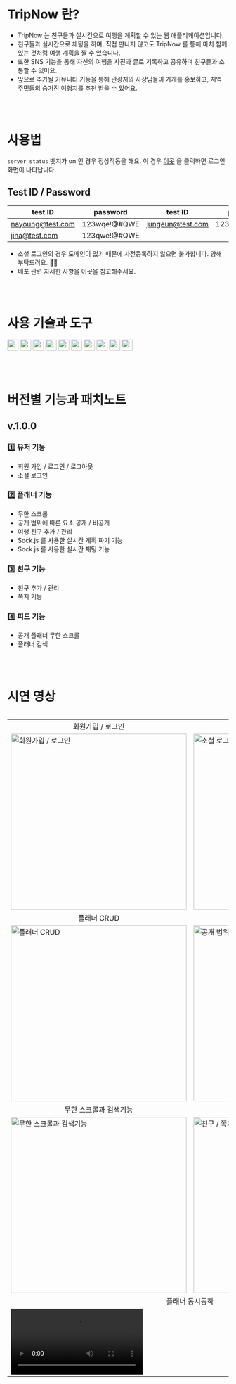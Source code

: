 # TripNow 란?
- TripNow 는 친구들과 실시간으로 여행을 계획할 수 있는 웹 애플리케이션입니다.
- 친구들과 실시간으로 채팅을 하며, 직접 만나지 않고도 TripNow 를 통해 마치 함께 있는 것처럼 여행 계획을 짤 수 있습니다.
- 또한 SNS 기능을 통해 자신의 여행을 사진과 글로 기록하고 공유하며 친구들과 소통할 수 있어요.
- 앞으로 추가될 커뮤니티 기능을 통해 관광지의 사장님들이 가게를 홍보하고, 지역 주민들의 숨겨진 여행지를 추천 받을 수 있어요.

<br>
<br>

# 사용법
`server status` 뱃지가 on 인 경우 정상작동을 해요. 이 경우 [이곳](https://trip-now.vercel.app/login) 을 클릭하면 로그인 화면이 나타납니다.

## Test ID / Password
|test ID|password|test ID|password|
|----|----|----|----|
|nayoung@test.com|123wqe!@#QWE|jungeun@test.com|123qwe!@#QWE|
|jina@test.com|123qwe!@#QWE|

- 소셜 로그인의 경우 도메인이 없기 때문에 사전등록하지 않으면 불가합니다. 양해 부탁드려요. 🙇‍♀️
- 배포 관련 자세한 사항을 이곳을 참고해주세요.

<br>
<br>

# 사용 기술과 도구
<img src="https://img.shields.io/badge/Sock.js-D33847?style=flat&logo=rocket&logoColor=white" height="25px"/> <img src="https://img.shields.io/badge/Sass-CC6699?style=flat&logo=sass&logoColor=white" height="25px"/> <img src="https://img.shields.io/badge/Vue.js-4FC08D?style=flat&logo=vuedotjs&logoColor=white" height="25px"/> <img src="https://img.shields.io/badge/Google Maps-4285F4?style=flat&logo=googlemaps&logoColor=white" height="25px"/> <img src="https://img.shields.io/badge/Typescript-3178C6?style=flat&logo=typescript&logoColor=white" height="25px"/> <img src="https://img.shields.io/badge/Vite-646CFF?style=flat&logo=vite&logoColor=white" height="25px"/> <img src="https://img.shields.io/badge/WebSocket stomp-000000?style=flat&logo=rocket&logoColor=white" height="25px"/> <img src="https://img.shields.io/badge/Vercel-000000?style=flat&logo=vercel&logoColor=white" height="25px"/> <img src="https://img.shields.io/badge/Figma-000000?style=flat&logo=figma&logoColor=white" height="25px"/> <img src="https://img.shields.io/badge/IntelliJ IDEA-000000?style=flat&logo=intellijidea&logoColor=white" height="25px"/>

<br>
<br>

# 버전별 기능과 패치노트
## v.1.0.0
### 1️⃣ 유저 기능
- 회원 가입 / 로그인 / 로그아웃
- 소셜 로그인
### 2️⃣ 플래너 기능
- 무한 스크롤
- 공개 범위에 따른 요소 공개 / 비공개
- 여행 친구 추가 / 관리
- Sock.js 를 사용한 실시간 계획 짜기 기능
- Sock.js 를 사용한 실시간 채팅 기능
### 3️⃣ 친구 기능
- 친구 추가 / 관리
- 쪽지 기능
### 4️⃣ 피드 기능
- 공개 플래너 무한 스크롤
- 플래너 검색

<br>
<br>

# 시연 영상
<table align="left">
  <tr>
    <td align="center">회원가입 / 로그인</td>
    <td align="center">소셜 로그인</td>
  </tr>
  <tr>
    <td><img src="https://github.com/user-attachments/assets/f9c73e2e-7a9e-4c4e-9d4c-93e651ed1dfe" alt="회원가입 / 로그인" style="width:400px;"/></td>
    <td><img src="https://github.com/user-attachments/assets/e4ac9296-95cf-450b-ba71-7a2e2e97d228" alt="소셜 로그인" style="width:400px;"/></td>
  </tr>
  <tr>
    <td align="center">플래너 CRUD</td>
    <td align="center">공개 범위 설정</td>
  </tr>
  <tr>
    <td><img src="https://github.com/user-attachments/assets/1757f67c-85e5-40ef-822a-b0a8ffdea2d8" alt="플래너 CRUD" style="width:400px;"/></td>
    <td><img src="https://github.com/user-attachments/assets/c4ca701b-0c6e-41c9-b7c9-a72d1f9c15ee" alt="공개 범위 설정" style="width:400px;"/></td>
  </tr>
  <tr>
    <td align="center">무한 스크롤과 검색기능</td>
    <td align="center">친구 / 쪽지 기능</td>
  </tr>
  <tr>
    <td><img src="https://github.com/user-attachments/assets/e4eca162-2440-4bc4-bd83-961a5c2bd87a" alt="무한 스크롤과 검색기능" style="width:400px;"/></td>
    <td><img src="https://github.com/user-attachments/assets/9eafad1f-2034-47b2-b7ad-cc9de2cca93e" alt="친구 / 쪽지 기능" style="width:400px;"/></td>
  </tr>
  <tr>
    <td align="center" colspan='2'>
    플래너 동시동작
    </td>
  </tr>
  <tr>
    <td colspan='2'>
    <video src="https://github.com/user-attachments/assets/fed82060-616b-4551-9765-a636e6f30e1c">플래너 동시동작</video>
    </td>
  </tr>
</table>

<br>
<br>
<br>
<br>
